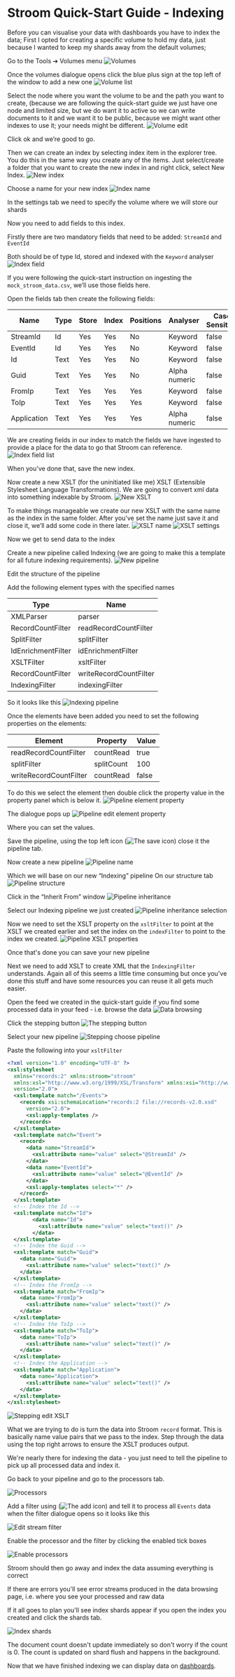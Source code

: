 # Stroom Quick-Start Guide - Indexing

Before you can visualise your data with dashboards you have to index the data;
First I opted for creating a specific volume to hold my data, just because I wanted to keep my shards away from the default volumes;

Go to the Tools ➔ Volumes menu
![Volumes](images/001_volumes.png)

Once the volumes dialogue opens click the blue plus sign at the top left of the window to add a new one
![Volume list](images/002_volume_list.png)

Select the node where you want the volume to be and the path you want to create, (because we are following the quick-start guide we just have one node and limited size, but we do want it to active so we can write documents to it and we want it to be public, because we might want other indexes to use it; your needs might be different.
![Volume edit](images/003_volume_edit.png)

Click ok and we’re good to go.

Then we can create an index by selecting index item in the explorer tree. You do this in the same way you create any of the items. Just select/create a folder that you want to create the new index in and right click, select New Index.
![New index](images/004_index_new.png)

Choose a name for your new index
![Index name](images/005_index_name.png)

In the settings tab we need to specify the volume where we will store our shards

Now you need to add fields to this index.

Firstly there are two mandatory fields that need to be added: `StreamId` and `EventId`

Both should be of type Id, stored and indexed with the `Keyword` analyser
![Index field](images/006_index_field.png)

If you were following the quick-start instruction on ingesting the `mock_stroom_data.csv`, we’ll use those fields here.

Open the fields tab then create the following fields:

Name            |Type   |Store  |Index  |Positions  |Analyser       |Case Sensitive
----            |----   |-----  |-----  |---------  |--------       |--------------
StreamId        |Id     |Yes    |Yes    |No         |Keyword        |false
EventId         |Id     |Yes    |Yes    |No         |Keyword        |false
Id              |Text   |Yes    |Yes    |No         |Keyword        |false
Guid            |Text   |Yes    |Yes    |No         |Alpha numeric  |false
FromIp          |Text   |Yes    |Yes    |Yes        |Keyword        |false
ToIp            |Text   |Yes    |Yes    |Yes        |Keyword        |false
Application     |Text   |Yes    |Yes    |Yes        |Alpha numeric  |false

We are creating fields in our index to match the fields we have ingested to provide a place for the data to go that Stroom can reference.
![Index field list](images/007_index_field_list.png)

When you've done that, save the new index.

Now create a new XSLT (for the uninitiated like me) XSLT (Extensible Stylesheet Language Transformations). We are going to convert xml data into something indexable by Stroom.
![New XSLT](images/008_xslt_new.png)

To make things manageable we create our new XSLT with the same name as the index in the same folder. After you've set the name just save it and close it, we’ll add some code in there later.
![XSLT name](images/009_xslt_name.png)
![XSLT settings](images/010_xslt_settings.png)

Now we get to send data to the index

Create a new pipeline called Indexing (we are going to make this a template for all future indexing requirements).
![New pipeline](images/011_pipeline_new.png)

Edit the structure of the pipeline

Add the following element types with the specified names

Type                |Name
----                |----
XMLParser           |parser
RecordCountFilter   |readRecordCountFilter
SplitFilter         |splitFilter
IdEnrichmentFilter  |idEnrichmentFilter
XSLTFilter          |xsltFilter
RecordCountFilter   |writeRecordCountFilter
IndexingFilter      |indexingFilter

So it looks like this
![Indexing pipeline](images/012_indexing_pipeline.png)

Once the elements have been added you need to set the following properties on the elements:

Element                 |Property   |Value
-------                 |--------   |-----
readRecordCountFilter   |countRead  |true
splitFilter             |splitCount |100
writeRecordCountFilter  |countRead  |false

To do this we select the element then double click the property value in the property panel which is below it.
![Pipeline element property](images/013_pipeline_element_property.png)

The dialogue pops up
![Pipeline edit element property](images/014_pipeline_edit_element_property.png)

Where you can set the values.

Save the pipeline, using the top left icon (![The save icon](/resources/icons/save.png)) close it the pipeline tab.

Now create a new pipeline
![Pipeline name](images/015_pipeline_name.png)

Which we will base on our new “Indexing” pipeline
On our structure tab
![Pipeline structure](images/016_pipeline_structure_new.png)

Click in the “Inherit From” window
![Pipeline inheritance](images/017_pipeline_inheritance.png)

Select our Indexing pipeline we just created
![Pipeline inheritance selection](images/018_pipeline_inheritance_selection.png)

Now we need to set the XSLT property on the `xsltFilter` to point at the XSLT we created earlier and set the index on the `indexFilter` to point to the index we created.
![Pipeline XSLT properties](images/019_pipeline_properties_xslt.png)

Once that's done you can save your new pipeline

Next we need to add XSLT to create XML that the `IndexingFilter` understands. Again all of this seems a little time consuming but once you've done this stuff and have some resources you can reuse it all gets much easier.

Open the feed we created in the quick-start guide if you find some processed data in your feed - i.e. browse the data
![Data browsing](images/020_data_browsing.png)

Click the stepping button
![The stepping button](images/021_stepping_button.png)

Select your new pipeline
![Stepping choose pipeline](images/022_stepping_choose_pipeline.png)

Paste the following into your `xsltFilter`

```xml
<?xml version="1.0" encoding="UTF-8" ?>
<xsl:stylesheet
  xmlns="records:2" xmlns:stroom="stroom"
  xmlns:xsl="http://www.w3.org/1999/XSL/Transform" xmlns:xsi="http://www.w3.org/2001/XMLSchema-instance"
  version="2.0">
  <xsl:template match="/Events">
    <records xsi:schemaLocation="records:2 file://records-v2.0.xsd"
      version="2.0">
      <xsl:apply-templates />
    </records>
  </xsl:template>
  <xsl:template match="Event">
    <record>
      <data name="StreamId">
        <xsl:attribute name="value" select="@StreamId" />
      </data>
      <data name="EventId">
        <xsl:attribute name="value" select="@EventId" />
      </data>
      <xsl:apply-templates select="*" />
    </record>
  </xsl:template>
  <!-- Index the Id -->
  <xsl:template match="Id">
        <data name="Id">
          <xsl:attribute name="value" select="text()" />
        </data>
  </xsl:template>
  <!-- Index the Guid -->
  <xsl:template match="Guid">
    <data name="Guid">
      <xsl:attribute name="value" select="text()" />
    </data>
  </xsl:template>
  <!-- Index the FromIp -->
  <xsl:template match="FromIp">
    <data name="FromIp">
      <xsl:attribute name="value" select="text()" />
    </data>
  </xsl:template>
  <!-- Index the ToIp -->
  <xsl:template match="ToIp">
    <data name="ToIp">
      <xsl:attribute name="value" select="text()" />
    </data>
  </xsl:template>
  <!-- Index the Application -->
  <xsl:template match="Application">
    <data name="Application">
      <xsl:attribute name="value" select="text()" />
    </data>
  </xsl:template>
</xsl:stylesheet>
```

![Stepping edit XSLT](images/023_stepping_edit_xslt.png)

What we are trying to do is turn the data into Stroom `record` format. This is basically name value pairs that we pass to the index. Step through the data using the top right arrows to ensure the XSLT produces output.

We're nearly there for indexing the data - you just need to tell the pipeline to pick up all processed data and index it.

Go back to your pipeline and go to the processors tab.

![Processors](images/024_processors_list.png)

Add a filter using (![The add icon](/resources/icons/add.png)) and tell it to process all `Events` data when the filter dialogue opens so it looks like this

![Edit stream filter](images/025_stream_filter_edit.png)

Enable the processor and the filter by clicking the enabled tick boxes

![Enable processors](images/026_processors_enable.png)

Stroom should then go away and index the data assuming everything is correct

If there are errors you'll see error streams produced in the data browsing page, i.e. where you see your processed and raw data

If it all goes to plan you'll see index shards appear if you open the index you created and click the shards tab.

![Index shards](images/027_index_shard_list.png)

The document count doesn't update immediately so don't worry if the count is 0. The count is updated on shard flush and happens in the background.

Now that we have finished indexing we can display data on [dashboards](../dashboards/dashboards.md).